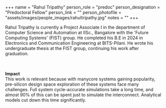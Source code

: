 +++
name = "Rahul Tripathy"
person_role = "predoc"
person_designation = "Predoctoral Fellow"
person_link = ""
person_photofile = "assets/images/people_images/rahultripathy.jpg"
notes = ""
+++

Rahul Tripathy is currently a Project Associate I in the department of Computer Science and Automation at IISc., Bangalore with the 'Future Computing Systems' (FIST) group. He completed his B.E in 2024 in Electronics and Communication Engineering at BITS-Pilani. He wrote his undergraduate thesis at the FIST group, continuing his work after graduation. 

<br><br>
<b>Impact</b>
<br>
This work is relevant because with manycore systems gaining popularity, pre-silicon design space exploration of these systems face many challenges. Full system cycle-accurate simulations take a long time, and almost 90% of this can be spent just to simulate the interconnect. Analytical models cut down this time significantly. 